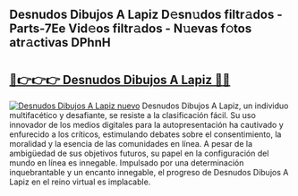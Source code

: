 ## Desnudos Dibujos A Lapiz D𝚎sn𝚞dos filtr𝚊dos - Parts-7Ee Vid𝚎os filtr𝚊dos - N𝚞evas f𝚘tos atr𝚊ctivas DPhnH

# <h2><a href="http://mbb0u2h.tromn.icu/?c=Desnudos+Dibujos+A+Lapiz">🔗👉👉👉 Desnudos Dibujos A Lapiz 🔗🔗</a></h2>

[![Desnudos Dibujos A Lapiz nuevo](https://i.imgur.com/pEAQMta.gif)](http://mbb0u2h.tromn.icu/?c=Desnudos+Dibujos+A+Lapiz)
Desnudos Dibujos A Lapiz, un individuo multifacético y desafiante, se resiste a la clasificación fácil. Su uso innovador de los medios digitales para la autopresentación ha cautivado y enfurecido a los críticos, estimulando debates sobre el consentimiento, la moralidad y la esencia de las comunidades en línea. A pesar de la ambigüedad de sus objetivos futuros, su papel en la configuración del mundo en línea es innegable. Impulsado por una determinación inquebrantable y un encanto innegable, el progreso de Desnudos Dibujos A Lapiz en el reino virtual es implacable.
